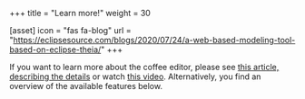 +++
title = "Learn more!"
weight = 30

[asset]
  icon = "fas fa-blog"
  url = "https://eclipsesource.com/blogs/2020/07/24/a-web-based-modeling-tool-based-on-eclipse-theia/"
+++

If you want to learn more about the coffee editor, please see [this article, describing the details](https://eclipsesource.com/blogs/2020/07/24/a-web-based-modeling-tool-based-on-eclipse-theia/) or watch [this video](https://www.youtube.com/watch?v=2tRJpC8IIiI). Alternatively, you find an overview of the available features below.